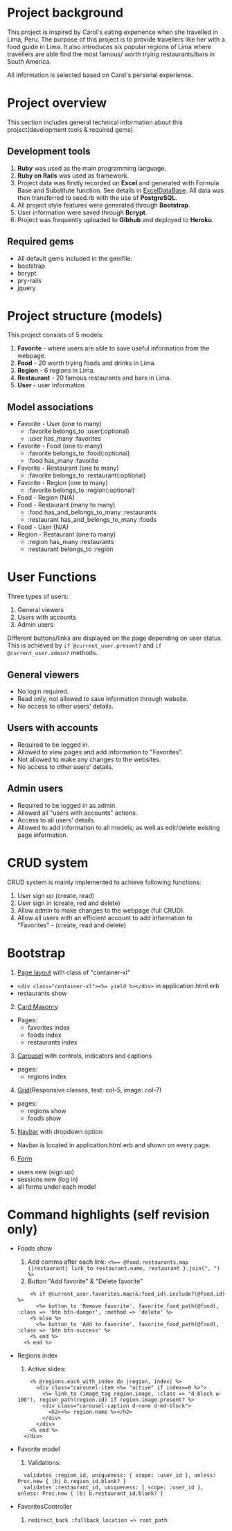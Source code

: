 # Project background
This project is inspired by Carol's eating experience when she travelled in Lima, Peru. The purpose of this project is to provide travellers like her with a food guide in Lima. It also introduces six popular regions of Lima where travellers are able find the most famous/ worth trying restaurants/bars in South America.

All information is selected based on Carol's personal experience.


# Project overview
This section includes general technical information about this project(development tools & required gems).

## Development tools
1. **Ruby** was used as the main programming language.
2. **Ruby on Rails** was used as framework.
3. Project data was firstly recorded on **Excel** and generated with Formula Base and Substitute function. See details in [ExcelDataBase](https://docs.google.com/spreadsheets/d/1eRlrBZuWSP92W52RZNt6JA0s6oUPhEsg8-NL7GkN6fI/edit?usp=sharing). All data was then transferred to seed.rb with the use of **PostgreSQL**.
4. All project style features were generated through **Bootstrap**.
5. User information were saved through **Bcrypt**.
6. Project was frequently uploaded to **Gibhub** and deployed to **Heroku**.

## Required gems
* All default gems included in the gemfile.
* bootstrap
* bcrypt
* pry-rails
* jquery


# Project structure (models)
This project consists of 5 models:
1. **Favorite** - where users are able to save useful information from the webpage.
2. **Food** - 20 worth trying foods and drinks in Lima.
3. **Region** - 6 regions in Lima.
4. **Restaurant** - 20 famous restaurants and bars in Lima.
5. **User** - user information

## Model associations
* Favorite - User (one to many)
  * :favorite belongs_to :user(:optional)
  * :user has_many :favorites
* Favorite - Food (one to many)
  * :favorite belongs_to :food(:optional)
  * :food has_many :favorite
* Favorite - Restaurant (one to many)
  * :favorite belongs_to :restaurant(:optional)
* Favorite - Region (one to many)
  * :favorite belongs_to :region(:optional)
* Food - Region (N/A)
* Food - Restaurant (many to many)
  * :food has_and_belongs_to_many :restaurants
  * :restaurant has_and_belongs_to_many :foods
* Food - User (N/A)
* Region - Restaurant (one to many)
  * :region has_many :restaurants
  * :restaurant belongs_to :region


# User Functions
Three types of users:
1. General viewers
2. Users with accounts
3. Admin users

Different buttons/links are displayed on the page depending on user status. This is achieved by `if @current_user.present?` and `if @current_user.admin?` methods.

## General viewers
* No login required.
* Read only, not allowed to save information through website.
* No access to other users' details.

## Users with accounts
* Required to be logged in.
* Allowed to view pages and add information to "Favorites".
* Not allowed to make any changes to the websites.
* No access to other users' details.

## Admin users
* Required to be logged in as admin.
* Allowed all "users with accounts" actions.
* Access to all users' details.
* Allowed to add information to all models; as well as edit/delete existing page information.

# CRUD system
CRUD system is mainly implemented to achieve following functions:
1. User sign up (create, read)
2. User sign in (create, red and delete)
3. Allow admin to make changes to the webpage (full CRUD).
4. Allow all users with an efficient account to add information to "Favorites" - (create, read and delete)


# Bootstrap
1. [Page layout](https://getbootstrap.com/docs/4.5/layout/overview/) with class of "container-xl"
  * `<div class="container-xl"><%= yield %></div>` in application.html.erb
  * restaurants show
2. [Card Masonry](https://getbootstrap.com/docs/4.5/components/card/)
  * Pages:
    * favorites index
    * foods index
    * restaurants index
3. [Carousel](https://getbootstrap.com/docs/4.5/components/carousel/) with controls, indicators and captions
  * pages:
    * regions index
4. [Grid](https://getbootstrap.com/docs/4.5/layout/grid/)(Responsive classes, text: col-5, image: col-7)
  * pages:
    * regions show
    * foods show
5. [Navbar](https://getbootstrap.com/docs/4.5/components/navbar/) with dropdown option
  * Navbar is located in application.html.erb and shown on every page.
6. [Form](https://getbootstrap.com/docs/4.5/components/forms/)
  * users new (sign up)
  * sessions new (log in)
  * all forms under each model


# Command highlights (self revision only)
* Foods show
  1. Add comma after each link:
  `<%== @food.restaurants.map {|restaurant| link_to restaurant.name, restaurant }.join(", ") %>`
  2. Button "Add favorite" & "Delete favorite"
  ```<% if @current_user.present? %>
      <% if @current_user.favorites.map(&:food_id).include?(@food.id) %>
        <%= button_to 'Remove favorite', favorite_food_path(@food), :class => 'btn btn-danger', :method => 'delete' %>
      <% else %>
        <%= button_to 'Add to favorite', favorite_food_path(@food), :class => 'btn btn-success' %>
      <% end %>
    <% end %>
  ```

* Regions index
  1. Active slides:
  ```<div class="carousel-inner">
      <% @regions.each_with_index do |region, index| %>
        <div class="carousel-item <%= "active" if index==0 %>">
          <%= link_to (image_tag region.image, :class => "d-block w-100"), region_path(region.id) if region.image.present? %>
          <div class="carousel-caption d-none d-md-block">
            <h2><%= region.name %></h2>
          </div>
        </div>
      <% end %>
    </div>
  ```

* Favorite model
  1. Validations:
  ```validates :food_id, uniqueness: { scope: :user_id }, unless: Proc.new { |b| b.food_id.blank? }
    validates :region_id, uniqueness: { scope: :user_id }, unless: Proc.new { |b| b.region_id.blank? }
    validates :restaurant_id, uniqueness: { scope: :user_id }, unless: Proc.new { |b| b.restaurant_id.blank? }
  ```
* FavoritesController
  1. `redirect_back :fallback_location => root_path`
